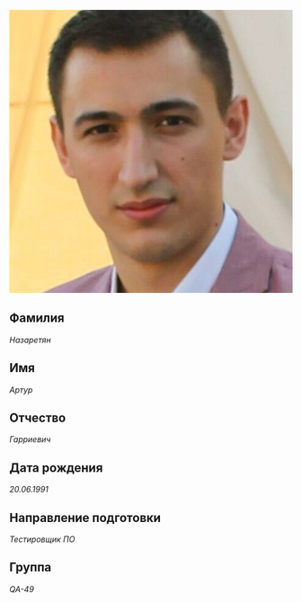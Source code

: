 ![Фото](T0Y59CQJ2-U01LCMYJDM5-8cfe174499f6-512.jpg)

## **Фамилия** 

*Назаретян* 

 ## **Имя**

*Артур*

## **Отчество**

*Гарриевич*

## **Дата рождения**

*20.06.1991*

## **Направление подготовки** 

*Тестировщик ПО*

## **Группа**

*QA-49*